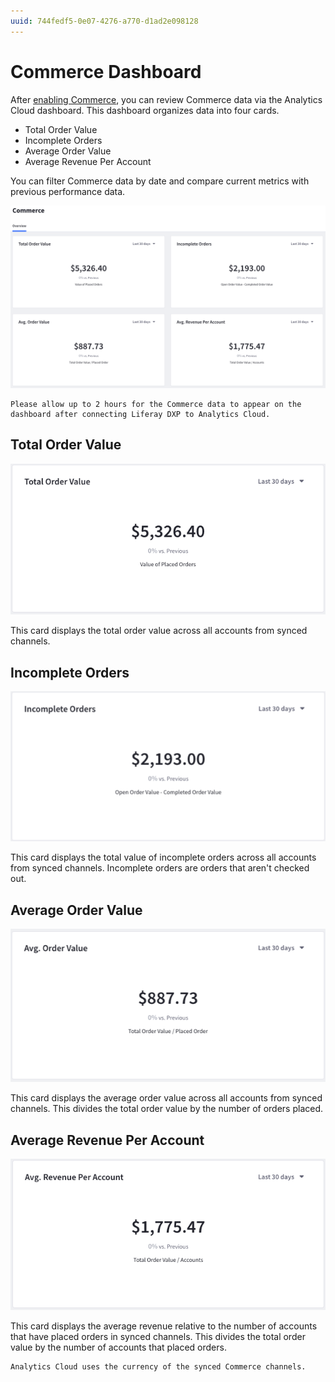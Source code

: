 ```yaml
---
uuid: 744fedf5-0e07-4276-a770-d1ad2e098128
---
```

# Commerce Dashboard

After [enabling Commerce](../getting-started/connecting-liferay-dxp-to-analytics-cloud.md), you can review Commerce data via the Analytics Cloud dashboard. This dashboard organizes data into four cards.

* Total Order Value
* Incomplete Orders
* Average Order Value
* Average Revenue Per Account

You can filter Commerce data by date and compare current metrics with previous performance data.

![The default Commerce dashboard when you enable the Commerce toggle.](./commerce-dashboard/images/01.png)

```{note}
Please allow up to 2 hours for the Commerce data to appear on the dashboard after connecting Liferay DXP to Analytics Cloud.
```

## Total Order Value

![View the total value of placed orders.](./commerce-dashboard/images/02.png)

This card displays the total order value across all accounts from synced channels.

## Incomplete Orders

![View the total value of incomplete orders.](./commerce-dashboard/images/03.png)

This card displays the total value of incomplete orders across all accounts from synced channels. Incomplete orders are orders that aren't checked out.

## Average Order Value

![View the average order value across all accounts.](./commerce-dashboard/images/04.png)

This card displays the average order value across all accounts from synced channels. This divides the total order value by the number of orders placed.

## Average Revenue Per Account

![View the average revenue relative to the number of accounts that have placed orders.](./commerce-dashboard/images/05.png)

This card displays the average revenue relative to the number of accounts that have placed orders in synced channels. This divides the total order value by the number of accounts that placed orders.

```{note}
Analytics Cloud uses the currency of the synced Commerce channels.
```
